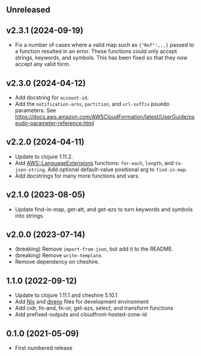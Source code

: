 ## Unreleased

## v2.3.1 (2024-09-19)

- Fix a number of cases where a valid map such as `{"Ref":,,,}` passed to a function resulted in an error. These functions could only accept strings, keywords, and symbols. This has been fixed so that they now accept any valid form.

## v2.3.0 (2024-04-12)

- Add docstring for `account-id`.
- Add the `notification-arns`, `partition`, and `url-suffix` psuedo parameters. See https://docs.aws.amazon.com/AWSCloudFormation/latest/UserGuide/pseudo-parameter-reference.html

## v2.2.0 (2024-04-11)

- Update to clojure 1.11.2.
- Add [AWS::LanguageExtensions](https://docs.aws.amazon.com/AWSCloudFormation/latest/UserGuide/transform-aws-languageextensions.html) functions: `for-each`, `length`, and `to-json-string`. Add optional default-value positional arg to `find-in-map`.
- Add docstrings for many more functions and vars.

## v2.1.0 (2023-08-05)

- Update find-in-map, get-att, and get-azs to turn
  keywords and symbols into strings.

## v2.0.0 (2023-07-14)

- (breaking) Remove `import-from-json`, but add it to the README.
- (breaking) Remove `write-template`.
- Remove dependency on cheshire.

## 1.1.0 (2022-09-12)

* Update to clojure 1.11.1 and cheshire 5.10.1
* Add [Nix](https://nixos.org/) and [direnv](https://direnv.net/) files for development environment
* Add cidr, fn-and, fn-or, get-azs, select, and transform functions
* Add prefixed-outputs and cloudfront-hosted-zone-id

## 0.1.0 (2021-05-09)

* First numbered release

